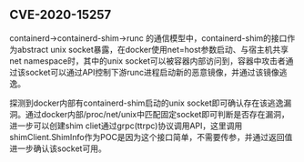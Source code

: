 ## CVE-2020-15257
containerd->containerd-shim->runc 的通信模型中，containerd-shim的接口作为abstract unix socket暴露，在docker使用net=host参数启动、与宿主机共享net namespace时，其中的unix socket可以被容器内部访问到，容器中攻击者通过该socket可以通过API控制下游runc进程启动新的恶意镜像，并通过该镜像逃逸。

探测到docker内部有containerd-shim启动的unix socket即可确认存在该逃逸漏洞。通过docker内部/proc/net/unix中匹配固定socket即可判断是否存在漏洞，进一步可以创建shim cliet通过grpc(ttrpc)协议调用API，这里调用shimClient.ShimInfo作为POC是因为这个接口简单，不需要传参，并通过返回值进一步确认该socket可用。

